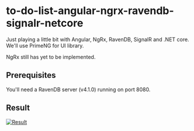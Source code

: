 # to-do-list-angular-ngrx-ravendb-signalr-netcore
Just playing a little bit with Angular, NgRx, RavenDB, SignalR and .NET core. We'll use PrimeNG for UI library.

NgRx still has yet to be implemented.

## Prerequisites
You'll need a RavenDB server (v4.1.0) running on port 8080.

## Result
[![Result](http://github-images.fobr.dk/todolist.gif)](http://github-images.fobr.dk/todolist.mp4)